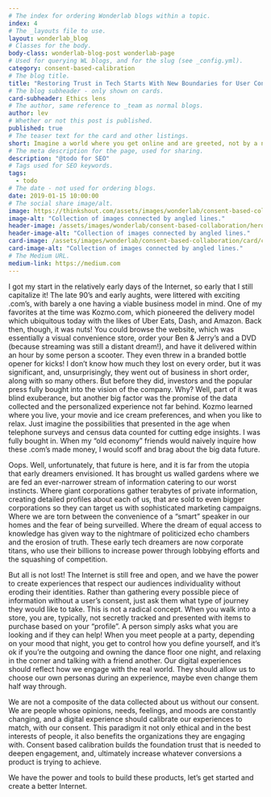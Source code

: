 ```yaml
---
# The index for ordering Wonderlab blogs within a topic.
index: 4
# The _layouts file to use.
layout: wonderlab_blog
# Classes for the body.
body-class: wonderlab-blog-post wonderlab-page
# Used for querying WL blogs, and for the slug (see _config.yml).
category: consent-based-calibration
# The blog title.
title: "Restoring Trust in Tech Starts With New Boundaries for User Consent"
# The blog subheader - only shown on cards.
card-subheader: Ethics lens
# The author, same reference to _team as normal blogs.
author: lev
# Whether or not this post is published.
published: true
# The teaser text for the card and other listings.
short: Imagine a world where you get online and are greeted, not by a now ubiquitous banner asking you to consent to allowing your cookies to be tracked, but by a clear and visually dynamic set of options, each one offering a different website browsing experience.
# The meta description for the page, used for sharing.
description: "@todo for SEO"
# Tags used for SEO keywords.
tags:
  - todo
# The date - not used for ordering blogs.
date: 2019-01-15 10:00:00
# The social share image/alt.
image: https://thinkshout.com/assets/images/wonderlab/consent-based-collaboration/card/cbc-ethics-card.jpg
image-alt: "Collection of images connected by angled lines."
header-image: /assets/images/wonderlab/consent-based-collaboration/hero/cbc-ethics.jpg
header-image-alt: "Collection of images connected by angled lines."
card-image: /assets/images/wonderlab/consent-based-collaboration/card/cbc-ethics-card.jpg
card-image-alt: "Collection of images connected by angled lines."
# The Medium URL.
medium-link: https://medium.com
---
```


I got my start in the relatively early days of the Internet, so early that I still capitalize it! The late 90’s and early aughts, were littered with exciting .com’s, with barely a one having a viable business model in mind. One of my favorites at the time was Kozmo.com, which pioneered the delivery model which ubiquitous today with the likes of Uber Eats, Dash, and Amazon. Back then, though, it was nuts! You could browse the website, which was essentially a visual convenience store, order your Ben & Jerry’s and a DVD (because streaming was still a distant dream!), and have it delivered within an hour by some person a scooter. They even threw in a branded bottle opener for kicks! I don’t know how much they lost on every order, but it was significant, and, unsurprisingly, they went out of business in short order, along with so many others. But before they did, investors and the popular press fully bought into the vision of the company. Why? Well, part of it was blind exuberance, but another big factor was the promise of the data collected and the personalized experience not far behind. Kozmo learned where you live, your movie and ice cream preferences, and when you like to relax. Just imagine the possibilities that presented in the age when telephone surveys and census data counted for cutting edge insights. I was fully bought in. When my “old economy” friends would naively inquire how these .com’s made money, I would scoff and brag about the big data future.

Oops. Well, unfortunately, that future is here, and it is far from the utopia that early dreamers envisioned. It has brought us walled gardens where we are fed an ever-narrower stream of information catering to our worst instincts. Where giant corporations gather terabytes of private information, creating detailed profiles about each of us, that are sold to even bigger corporations so they can target us with sophisticated marketing campaigns. Where we are torn between the convenience of a “smart” speaker in our homes and the fear of being surveilled. Where the dream of equal access to knowledge has given way to the nightmare of politicized echo chambers and the erosion of truth. These early tech dreamers are now corporate titans, who use their billions to increase power through lobbying efforts and the squashing of competition.

But all is not lost! The Internet is still free and open, and we have the power to create experiences that respect our audiences individuality without eroding their identities. Rather than gathering every possible piece of information without a user’s consent, just ask them what type of journey they would like to take. This is not a radical concept. When you walk into a store, you are, typically, not secretly tracked and presented with items to purchase based on your “profile”. A person simply asks what you are looking and if they can help! When you meet people at a party, depending on your mood that night, you get to control how you define yourself, and it’s ok if you’re the outgoing and owning the dance floor one night, and relaxing in the corner and talking with a friend another. Our digital experiences should reflect how we engage with the real world. They should allow us to choose our own personas during an experience, maybe even change them half way through.

We are not a composite of the data collected about us without our consent. We are people whose opinions, needs, feelings, and moods are constantly changing, and a digital experience should calibrate our experiences to match, with our consent. This paradigm it not only ethical and in the best interests of people, it also benefits the organizations they are engaging with. Consent based calibration builds the foundation trust that is needed to deepen engagement, and, ultimately increase whatever conversions a product is trying to achieve.

We have the power and tools to build these products, let’s get started and create a better Internet.
